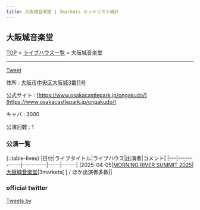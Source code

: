 ```yaml
---
title: 大阪城音楽堂 | 3markets セットリスト統計
---
```

## 大阪城音楽堂

[TOP](/setlist/) > [ライブハウス一覧](livehouses.html) > 大阪城音楽堂

___

<a href="https://twitter.com/share?ref_src=twsrc%5Etfw" data-text="3markets[ ]セットリスト > 大阪城音楽堂" class="twitter-share-button" data-via="3markets" data-hashtags="3markets" data-related="3markets" data-show-count="false">Tweet</a>

住所
:    <a href="https://www.google.co.jp/maps/search/%E5%A4%A7%E9%98%AA%E5%B8%82%E4%B8%AD%E5%A4%AE%E5%8C%BA%E5%A4%A7%E9%98%AA%E5%9F%8E3%E7%95%AA11%E5%8F%B7" rel="noopener noreferrer" target="_blank">大阪市中央区大阪城3番11号</a>

公式サイト
:    [https://www.osakacastlepark.jp/ongakudo/](https://www.osakacastlepark.jp/ongakudo/)

キャパ
:    3000

公演回数
: 1



### 公演一覧

{:.table-lives}
|日付|ライブタイトル|ライブハウス|出演者|コメント|
|---|------------|----------|-----|------|
|<span class="nowrap">2025-04-05</span>|[MORNING RIVER SUMMIT 2025](live189.html)|[大阪城音楽堂](livehouse103.html)|3markets[ ] / ほか出演者多数||




### official twitter

<a class="twitter-timeline" href="https://twitter.com/?ref_src=twsrc%5Etfw">Tweets by </a> <script async src="https://platform.twitter.com/widgets.js" charset="utf-8"></script>


<script async src="https://platform.twitter.com/widgets.js" charset="utf-8"></script>